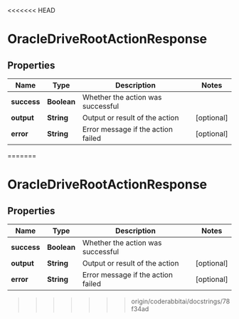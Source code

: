 <<<<<<< HEAD
# OracleDriveRootActionResponse

## Properties

| Name        | Type        | Description                        | Notes      |
|-------------|-------------|------------------------------------|------------|
| **success** | **Boolean** | Whether the action was successful  |            |
| **output**  | **String**  | Output or result of the action     | [optional] |
| **error**   | **String**  | Error message if the action failed | [optional] |
=======


# OracleDriveRootActionResponse


## Properties

| Name | Type | Description | Notes |
|------------ | ------------- | ------------- | -------------|
|**success** | **Boolean** | Whether the action was successful |  |
|**output** | **String** | Output or result of the action |  [optional] |
|**error** | **String** | Error message if the action failed |  [optional] |
>>>>>>> origin/coderabbitai/docstrings/78f34ad



